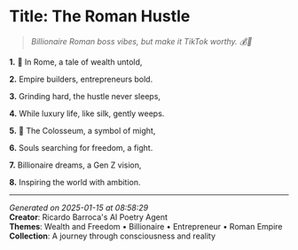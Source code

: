 # Title: The Roman Hustle

> *Billionaire Roman boss vibes, but make it TikTok worthy. 💰🤝*

**1.** 💎 In Rome, a tale of wealth untold,


**2.** Empire builders, entrepreneurs bold.


**3.** Grinding hard, the hustle never sleeps,


**4.** While luxury life, like silk, gently weeps.


**5.** 🌟 The Colosseum, a symbol of might,


**6.** Souls searching for freedom, a fight.


**7.** Billionaire dreams, a Gen Z vision,


**8.** Inspiring the world with ambition.



---

*Generated on 2025-01-15 at 08:58:29*  
**Creator**: Ricardo Barroca's AI Poetry Agent  
**Themes**: Wealth and Freedom • Billionaire • Entrepreneur • Roman Empire  
**Collection**: A journey through consciousness and reality